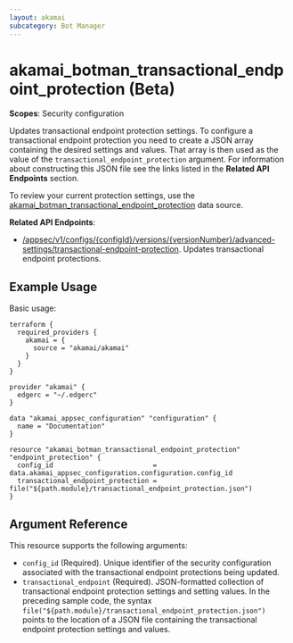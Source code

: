 ```yaml
---
layout: akamai
subcategory: Bot Manager
---
```


# akamai_botman_transactional_endpoint_protection (Beta)

**Scopes**: Security configuration

Updates transactional endpoint protection settings. To configure a transactional endpoint protection you need to create a JSON array containing the desired settings and values. That array is then used as the value of the `transactional_endpoint_protection` argument. For information about constructing this JSON file see the links listed in the **Related API Endpoints** section.

To review your current protection settings, use the [akamai_botman_transactional_endpoint_protection](../data-sources/akamai_botman_transactional_endpoint_protection) data source.

**Related API Endpoints**:

- [/appsec/v1/configs/{configId}/versions/{versionNumber}/advanced-settings/transactional-endpoint-protection](https://techdocs.akamai.com/bot-manager/reference/put-transactional-endpoint-protection). Updates transactional endpoint protections.

## Example Usage

Basic usage:

```
terraform {
  required_providers {
    akamai = {
      source = "akamai/akamai"
    }
  }
}

provider "akamai" {
  edgerc = "~/.edgerc"
}

data "akamai_appsec_configuration" "configuration" {
  name = "Documentation"
}

resource "akamai_botman_transactional_endpoint_protection" "endpoint_protection" {
  config_id                         = data.akamai_appsec_configuration.configuration.config_id
  transactional_endpoint_protection = file("${path.module}/transactional_endpoint_protection.json")
}
```

## Argument Reference

This resource supports the following arguments:

- `config_id` (Required). Unique identifier of the security configuration associated with the transactional endpoint protections being updated.
- `transactional_endpoint` (Required). JSON-formatted collection of transactional endpoint protection settings and setting values.  In the preceding sample code, the syntax `file("${path.module}/transactional_endpoint_protection.json")` points to the location of a JSON file containing the transactional endpoint protection settings and values.
